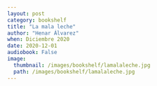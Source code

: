 ```yaml
---
layout: post
category: bookshelf
title: "La mala leche"
author: "Henar Álvarez"
when: Diciembre 2020
date: 2020-12-01
audiobook: False
image:
  thumbnail: /images/bookshelf/lamalaleche.jpg
  path: /images/bookshelf/lamalaleche.jpg
---
```

